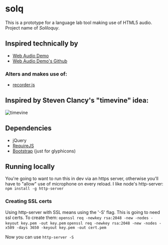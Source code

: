 # solq
This is a prototype for a language lab tool making use of HTML5 audio. Project name of *Soliloquy*.

## Inspired technically by 
 * [Web Audio Demo](http://webaudiodemos.appspot.com/AudioRecorder/index.html) 
 * [Web Audio Demo's Github](https://github.com/cwilso/AudioRecorder)
 
### Alters and makes use of:
 * [recorder.js](https://github.com/mattdiamond/Recorderjs)
 
## Inspired by Steven Clancy's "timevine" idea:
 ![timevine](https://raw.github.com/jazahn/solq/gh-pages/media/timevine.jpg)

## Dependencies
 * jQuery
 * [RequireJS](http://requirejs.org/)
 * [Bootstrap](http://getbootstrap.com/) (just for glyphicons)

## Running locally
You're going to want to run this in dev via an https server, otherwise you'll have to "allow" use of microphone on every reload. I like node's http-server: `npm install -g http-server`

### Creating SSL certs
Using http-server with SSL means using the '-S' flag. This is going to need ssl certs. To create them:
`openssl req -newkey rsa:2048 -new -nodes -keyout key.pem -out key.pem`
`openssl req -newkey rsa:2048 -new -nodes -x509 -days 3650 -keyout key.pem -out cert.pem`

Now you can use `http-server -S`
